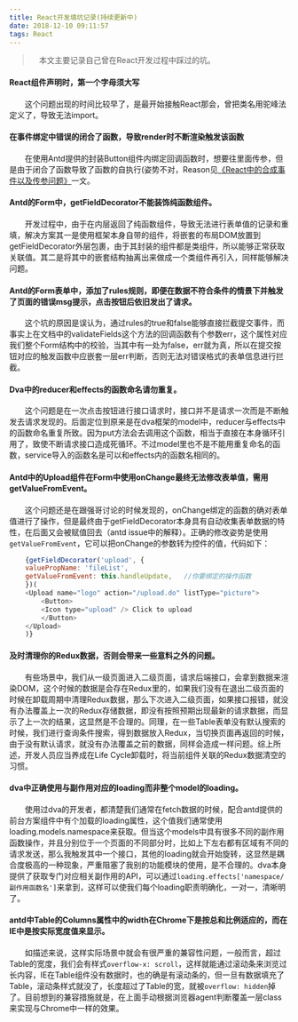 ```yaml
---
title: React开发填坑记录(持续更新中)
date: 2018-12-10 09:11:57
tags: React
---
```


> &emsp;本文主要记录自己曾在React开发过程中踩过的坑。

#### React组件声明时，第一个字母须大写

&emsp;&emsp;这个问题出现的时间比较早了，是最开始接触React那会，曾把类名用驼峰法定义了，导致无法import。

#### 在事件绑定中错误的闭合了函数，导致render时不断渲染触发该函数

&emsp;&emsp;在使用Antd提供的封装Button组件内绑定回调函数时，想要往里面传参，但是由于闭合了函数导致了函数的自执行(姿势不对，Reason见[《React中的合成事件以及传参问题》](http://www.chendiyou.com/2018/12/06/React%E4%B8%AD%E7%9A%84%E5%90%88%E6%88%90%E4%BA%8B%E4%BB%B6%E4%BB%A5%E5%8F%8A%E4%BC%A0%E5%8F%82%E9%97%AE%E9%A2%98/)一文。

<escape><!-- more --></escape>

#### Antd的Form中，getFieldDecorator不能装饰纯函数组件。

&emsp;&emsp;开发过程中，由于在内层返回了纯函数组件，导致无法进行表单值的记录和重填，解决方案其一是使用框架本身自带的组件，将嵌套的布局DOM放置到getFieldDecorator外层包裹，由于其封装的组件都是类组件，所以能够正常获取关联值。其二是将其中的嵌套结构抽离出来做成一个类组件再引入，同样能够解决问题。

#### Antd的Form表单中，添加了rules规则，即便在数据不符合条件的情景下并触发了页面的错误msg提示，点击按钮后依旧发出了请求。

&emsp;&emsp;这个坑的原因是误认为，通过rules的true和false能够直接拦截提交事件，而事实上在文档中的validateFields这个方法的回调函数有个参数err，这个属性对应我们整个Form结构中的校验，当其中有一处为false，err就为真，所以在提交按钮对应的触发函数中应嵌套一层err判断，否则无法对错误格式的表单信息进行拦截。

#### Dva中的reducer和effects的函数命名请勿重复。

&emsp;&emsp;这个问题是在一次点击按钮进行接口请求时，接口并不是请求一次而是不断触发去请求发现的。后面定位到原来是在dva框架的model中，reducer与effects中的函数命名重复所致。因为put方法会去调用这个函数，相当于直接在本身循环引用了，致使不断请求接口造成死循环。不过model里也不是不能用重复命名的函数，service导入的函数名是可以和effects内的函数名相同的。

#### Antd中的Upload组件在Form中使用onChange最终无法修改表单值，需用getValueFromEvent。

&emsp;&emsp;这个问题还是在跟强哥讨论的时候发现的，onChange绑定的函数的确对表单值进行了操作，但是最终由于getFieldDecorator本身具有自动收集表单数据的特性，在后面又会被赋值回去（antd issue中的解释）。正确的修改姿势是使用`getValueFromEvent`，它可以把onChange的参数转为控件的值，代码如下：

```javascript
    {getFieldDecorator('upload', {
    valuePropName: 'fileList',
    getValueFromEvent: this.handleUpdate,   //你要绑定的操作函数
    })(
    <Upload name="logo" action="/upload.do" listType="picture">
        <Button>
        <Icon type="upload" /> Click to upload
        </Button>
    </Upload>
    )}
```

#### 及时清理你的Redux数据，否则会带来一些意料之外的问题。

&emsp;&emsp;有些场景中，我们从一级页面进入二级页面，请求后端接口，会拿到数据来渲染DOM，这个时候的数据是会存在Redux里的，如果我们没有在退出二级页面的时候在卸载周期中清理Redux数据，那么下次进入二级页面，如果接口报错，就没有办法覆盖上一次的Redux存储数据，即没有按照预期出现最新的请求数据，而显示了上一次的结果，这显然是不合理的。同理，在一些Table表单没有默认搜索的时候，我们进行查询条件搜索，得到数据放入Redux，当切换页面再返回的时候，由于没有默认请求，就没有办法覆盖之前的数据，同样会造成一样问题。综上所述，开发人员应当养成在Life Cycle卸载时，将当前组件关联的Redux数据清空的习惯。

#### dva中正确使用与副作用对应的loading而非整个model的loading。

&emsp;&emsp;使用过dva的开发者，都清楚我们通常在fetch数据的时候，配合antd提供的前台方案组件中有个加载的loading属性，这个值我们通常使用loading.models.namespace来获取。但当这个models中具有很多不同的副作用函数操作，并且分别位于一个页面的不同部分时，比如上下左右都有区域有不同的请求发送，那么我触发其中一个接口，其他的loading就会开始旋转，这显然是耦合度极高的一种现象，严重阻塞了我别的功能模块的使用，是不合理的。dva本身提供了获取专门对应相关副作用的API，可以通过`loading.effects['namespace/副作用函数名']`来拿到，这样可以使我们每个loading职责明确化，一对一，清晰明了。

#### antd中Table的Columns属性中的width在Chrome下是按总和比例适应的，而在IE中是按实际宽度值来显示。

&emsp;&emsp;如描述来说，这样实际场景中就会有很严重的兼容性问题，一般而言，超过Table的宽度，我们会有样式`overflow-x: scroll`，这样就能通过滚动条来浏览过长内容，IE在Table组件没有数据时，也的确是有滚动条的，但一旦有数据填充了Table，滚动条样式就没了，长度超过了Table的宽，就被`overflow: hidden`掉了。目前想到的兼容措施就是，在上面手动根据浏览器agent判断覆盖一层class来实现与Chrome中一样的效果。